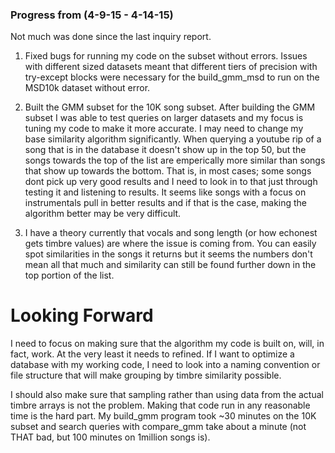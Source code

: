 ### Progress from (4-9-15 - 4-14-15)
Not much was done since the last inquiry report. 
1. Fixed bugs for running my code on the subset without errors. Issues with different sized datasets meant that different tiers of precision with try-except blocks were necessary for the build_gmm_msd to run on the MSD10k dataset without error.

2. Built the GMM subset for the 10K song subset. After building the GMM subset I was able to test queries on larger datasets and my focus is tuning my code to make it more accurate. I may need to change my base similarity algorithm significantly. When querying a youtube rip of a song that is in the database it doesn't show up in the top 50, but the songs towards the top of the list are emperically more similar than songs that show up towards the bottom. That is, in most cases; some songs dont pick up very good results and I need to look in to that just through testing it and listening to results. It seems like songs with a focus on instrumentals pull in better results and if that is the case, making the algorithm better may be very difficult.

3. I have a theory currently that vocals and song length (or how echonest gets timbre values) are where the issue is coming from. You can easily spot similarities in the songs it returns but it seems the numbers don't mean all that much and similarity can still be found further down in the top portion of the list. 

# Looking Forward
I need to focus on making sure that the algorithm my code is built on, will, in fact, work. At the very least it needs to refined. If I want to optimize a database with my working code, I need to look into a naming convention or file structure that will make grouping by timbre similarity possible. 

I should also make sure that sampling rather than using data from the actual timbre arrays is not the problem. Making that code run in any reasonable time is the hard part. My build_gmm program took ~30 minutes on the 10K subset and search queries with compare_gmm take about a minute (not THAT bad, but 100 minutes on 1million songs is).